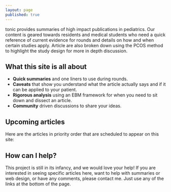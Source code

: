```yaml
---
layout: page
published: true
---
```



<span class="written-logo">tonic</span> provides summaries of high impact publications in pediatrics. Our content is geared towards residents and medical students who need a quick reference of current evidence for rounds and details on how and when certain studies apply. Article are also broken down using the PCOS method to highlight the study design for more in depth discussion.

## What this site is all about

* **Quick summaries** and one liners to use during rounds.
* **Caveats** that show you understand what the article actually says and if it can be applied to your patient.
* **Rigorous analysis** using an EBM framework for when you need to sit down and dissect an article.
* **Community** driven discussions to share your ideas.

## Upcoming articles

Here are the articles in priority order that are scheduled to appear on this site:

<script src="https://trello.com/b/LeU02vQy.js"></script>

## How can I help?

This project is still in its infancy, and we would love your help! If you are interested in seeing specific articles here, want to help with summaries or web design, or have any comments, please contact me. Just use any of the links at the bottom of the page.

[Lancet-Pap]: http://www.thelancet.com/journals/lancet/article/PIIS0140-6736(79)90172-7/abstract